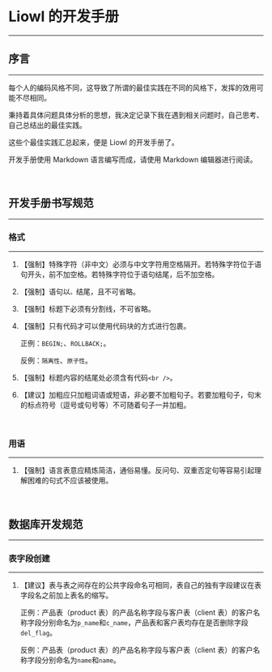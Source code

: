 # Liowl 的开发手册

---

## 序言

---

每个人的编码风格不同，这导致了所谓的最佳实践在不同的风格下，发挥的效用可能不尽相同。

秉持着具体问题具体分析的思想，我决定记录下我在遇到相关问题时，自己思考、自己总结出的最佳实践。

这些个最佳实践汇总起来，便是 Liowl 的开发手册了。

开发手册使用 Markdown 语言编写而成，请使用 Markdown 编辑器进行阅读。

<br />

## 开发手册书写规范

---

### 格式

---

1. 【强制】特殊字符（非中文）必须与中文字符用空格隔开。若特殊字符位于语句开头，前不加空格。若特殊字符位于语句结尾，后不加空格。

2. 【强制】语句以`。`结尾，且不可省略。

3. 【强制】标题下必须有分割线，不可省略。

4. 【强制】只有代码才可以使用代码块的方式进行包裹。

   正例：`BEGIN;`、`ROLLBACK;`。

   反例：`隔离性`、`原子性`。

5. 【强制】标题内容的结尾处必须含有代码`<br />`。

6. 【建议】加粗应只加粗词语或短语，非必要不加粗句子。若要加粗句子，句末的标点符号（逗号或句号等）不可随着句子一并加粗。

<br />

### 用语

---

1. 【强制】语言表意应精炼简洁，通俗易懂。反问句、双重否定句等容易引起理解困难的句式不应该被使用。

<br />

## 数据库开发规范

---

### 表字段创建

---

1. 【建议】表与表之间存在的公共字段命名可相同，表自己的独有字段建议在表字段名之前加上表名的缩写。

   正例：产品表（product 表）的产品名称字段与客户表（client 表）的客户名称字段分别命名为`p_name`和`c_name`，产品表和客户表均存在是否删除字段`del_flag`。

   反例：产品表（product 表）的产品名称字段与客户表（client 表）的客户名称字段分别命名为`name`和`name`。

<br />
